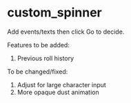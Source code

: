 # custom_spinner

Add events/texts then click Go to decide.

Features to be added:
1. Previous roll history

To be changed/fixed:
1. Adjust for large character input
2. More opaque dust animation
